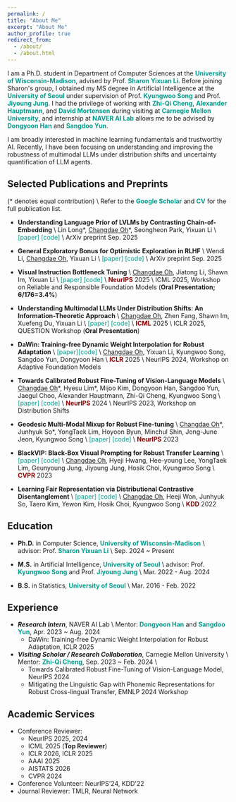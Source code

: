 ```yaml
---
permalink: /
title: "About Me"
excerpt: "About Me"
author_profile: true
redirect_from:
  - /about/
  - /about.html
---
```


I am a Ph.D. student in Department of Computer Sciences at the <a href="https://www.cs.wisc.edu/" style="color: #009B8B; text-decoration:none">**University of Wisconsin-Madison**</a>, advised by Prof. <a href="https://pages.cs.wisc.edu/~sharonli/" style="color: #009B8B; text-decoration:none">**Sharon Yixuan Li**</a>. Before joining Sharon's group, I obtained my MS degree in Artificial Intelligence at the <a href="https://english.uos.ac.kr/" style="color: #009B8B; text-decoration: none;">**University of Seoul**</a> under supervision of Prof. <a href="https://scholar.google.com/citations?user=HWxRii4AAAAJ&hl=ko&oi=ao" style="color: #009B8B; text-decoration:none">**Kyungwoo Song**</a> and Prof. <a href="https://scholar.google.com/citations?user=wc_MQkoAAAAJ&hl=ko&oi=ao" style="color: #009B8B; text-decoration:none">**Jiyoung Jung**</a>. I had the privilege of working with <a href="https://zhiqic.github.io/homepage/index.html" style="color: #009B8B; text-decoration:none">**Zhi-Qi Cheng**</a>, <a href="https://scholar.google.co.uk/citations?user=Py54GcEAAAAJ&hl=en" style="color: #009B8B; text-decoration:none">**Alexander Hauptmann**</a>, and <a href="https://www.cs.cmu.edu/~dmortens/" style="color: #009B8B; text-decoration:none">**David Mortensen**</a> during visiting at <a href="https://www.cmu.edu/" style="color: #009B8B; text-decoration:none">**Carnegie Mellon University**</a>, and internship at <a href="https://naver-career.gitbook.io/en/teams/clova-cic/ai-lab" style="color: #009B8B; text-decoration:none">**NAVER AI Lab**</a> allows me to be advised by <a href="https://scholar.google.com/citations?user=jcP7m1QAAAAJ&hl=en" style="color: #009B8B; text-decoration:none">**Dongyoon Han**</a> and <a href="https://scholar.google.com/citations?user=o0qtjzYAAAAJ&hl=en" style="color: #009B8B; text-decoration:none">**Sangdoo Yun**</a>.

I am broadly interested in machine learning fundamentals and trustworthy AI. Recently, I have been focusing on understanding and improving the robustness of multimodal LLMs under distribution shifts and uncertainty quantification of LLM agents.
 

<!-- ## News
Sep 2025, Our <a href="https://arxiv.org/abs/2505.13946" style="color: #009B8B; text-decoration: none;">**Vittle**</a> paper got accepted to <a href="https://neurips.cc/" style="color: #009B8B; text-decoration:none">**NeurIPS 2025**</a> \\
Jun 2025, Our <a href="https://arxiv.org/abs/2505.13946" style="color: #009B8B; text-decoration: none;">**Vittle**</a> paper got accepted to <a href="https://icml.cc/virtual/2025/workshop/39972" style="color: #009B8B; text-decoration:none">**ICML 2025 R2-FM workshop**</a> as an **Oral presentation** (6 out of 176)! \\
May 2025, Selected as a **Top Reviewer** at <a href="https://icml.cc/" style="color: #009B8B; text-decoration:none">**ICML 2025**</a>! \\
May 2025, Our <a href="https://www.sciencedirect.com/science/article/pii/S0031320325005497" style="color: #009B8B; text-decoration: none;">**Graph Perceiver IO**</a> paper got accepted to <a href="https://www.sciencedirect.com/journal/pattern-recognition" style="color: #009B8B; text-decoration:none">**Pattern Recognition**</a>! \\
May 2025, Our <a href="https://arxiv.org/abs/2502.00577" style="color: #009B8B; text-decoration: none;">**UnderstandingMLLM-DistShift**</a> paper got accepted to <a href="https://icml.cc/" style="color: #009B8B; text-decoration:none">**ICML 2025**</a>! \\
Jan 2025, Our <a href="https://arxiv.org/abs/2410.03782" style="color: #009B8B; text-decoration: none;">**DaWin**</a> paper got accepted to <a href="https://iclr.cc/" style="color: #009B8B; text-decoration:none">**ICLR 2025**</a>! \\
Sep 2024, Our <a href="https://arxiv.org/abs/2311.01723" style="color: #009B8B; text-decoration: none;">**CaRot**</a> paper got accepted to <a href="https://neurips/" style="color: #009B8B; text-decoration:none">**NeurIPS 2024**</a>! \\
Aug 2024, Join <a href="https://www.cs.wisc.edu/" style="color: #009B8B; text-decoration:none">**UW-Madison CS**</a> as a PhD student! -->


## Selected Publications and Preprints
(* denotes equal contribution) \\
Refer to the <a href="https://scholar.google.co.kr/citations?user=7oAZaVcAAAAJ" style="color: #009B8B; text-decoration:none">**Google Scholar**</a> and <a href="https://www.overleaf.com/read/vxmyrcmshwqk#2ae4b1" style="color: #009B8B; text-decoration:none">**CV**</a> for the full publication list.
- **Understanding Language Prior of LVLMs by Contrasting Chain-of-Embedding** \\
Lin Long\*, <u>Changdae Oh</u>\*, Seongheon Park, Yixuan Li \\
<a href="https://arxiv.org/abs/2509.23050" style="color: #009B8B; text-decoration: none;">[paper]</a> <a href="https://github.com/deeplearning-wisc/understanding_lp" style="color: #009B8B; text-decoration: none;">[code]</a> \\
ArXiv preprint Sep. 2025 

- **General Exploratory Bonus for Optimistic Exploration in RLHF** \\
Wendi Li, <u>Changdae Oh</u>, Yixuan Li \\
<a href="https://arxiv.org/pdf/2510.03269" style="color: #009B8B; text-decoration: none;">[paper]</a> <a href="https://github.com/WindyLee0822/GEB" style="color: #009B8B; text-decoration: none;">[code]</a> \\
ArXiv preprint Sep. 2025

- **Visual Instruction Bottleneck Tuning** \\
<u>Changdae Oh</u>, Jiatong Li, Shawn Im, Yixuan Li \\
<a href="https://arxiv.org/abs/2505.13946" style="color: #009B8B; text-decoration: none;">[paper]</a> <a href="https://github.com/deeplearning-wisc/vittle" style="color: #009B8B; text-decoration: none;">[code]</a> \\
<span style="color:darkred">**NeurIPS**</span> 2025 \\
ICML 2025, Workshop on Reliable and Responsible Foundation Models (**Oral Presentation; 6/176=3.4%**)

- **Understanding Multimodal LLMs Under Distribution Shifts: An Information-Theoretic Approach** \\
<u>Changdae Oh</u>, Zhen Fang, Shawn Im, Xuefeng Du, Yixuan Li \\
<a href="https://arxiv.org/abs/2502.00577" style="color: #009B8B; text-decoration: none;">[paper]</a> <a href="https://github.com/deeplearning-wisc/mllmshift-emi" style="color: #009B8B; text-decoration: none;">[code]</a> \\
<span style="color:darkred">**ICML**</span> 2025 \\
ICLR 2025, QUESTION Workshop (**Oral Presentation**)

- **DaWin: Training-free Dynamic Weight Interpolation for Robust Adaptation** \\
<a href="https://arxiv.org/abs/2410.03782" style="color: #009B8B; text-decoration: none;">[paper]</a><a href="https://github.com/naver-ai/dawin" style="color: #009B8B; text-decoration: none;">[code]</a> \\
<u>Changdae Oh</u>, Yixuan Li, Kyungwoo Song, Sangdoo Yun, Dongyoon Han \\
<span style="color:darkred">**ICLR**</span> 2025 \\
NeurIPS 2024, Workshop on Adaptive Foundation Models

- **Towards Calibrated Robust Fine-Tuning of Vision-Language Models** \\
<u>Changdae Oh</u>\*, Hyesu Lim\*, Mijoo Kim, Dongyoon Han, Sangdoo Yun, Jaegul Choo, Alexander Hauptmann, Zhi-Qi Cheng, Kyungwoo Song \\
<a href="https://arxiv.org/abs/2311.01723" style="color: #009B8B; text-decoration: none;">[paper]</a> <a href="https://github.com/MLAI-Yonsei/CaRot" style="color: #009B8B; text-decoration: none;">[code]</a> \\
<span style="color:darkred">**NeurIPS**</span> 2024 \\
NeurIPS 2023, Workshop on Distribution Shifts

<!-- - **TC-BERT: Large-scale Language Model for Korean Technology Documents** \\
<a href="https://link.springer.com/article/10.1007/s11227-024-06597-6" style="color: #009B8B; text-decoration: none;">[paper]</a> <a href="https://github.com/MLAI-Yonsei/TC-BERT" style="color: #009B8B; text-decoration: none;">[code]</a> \\
Taero Kim\*, <u>Changdae Oh</u>\*, Hyeji Hwang\*, Eunkyeong Lee, Yewon Kim, Yunjeong Choi, Sungjin Kim, Hosik Choi, Kyungwoo Song \\
<span style="color:#3700FF">**The Journal of Supercomputing**</span> 2024

- **Mitigating the Linguistic Gap with Phonemic Representations for Robust Cross-lingual Transfer** \\
<a href="https://arxiv.org/abs/2402.14279" style="color: #009B8B; text-decoration: none;">[paper]</a> \\
Haeji Jung, <u>Changdae Oh</u>, Jooeon Kang, Jimin Sohn, Kyungwoo Song, Jinkyu Kim, David R. Mortensen \\
EMNLP 2024, Multilingual Representation Learning Workshop

- **Perturb-and-Compare Approach for Detecting Out-of-Distribution Samples in Constrained Access Environments** \\
Hee-young Lee\*, Hoyoon Byun\*, <u>Changdae Oh</u>, JinYeong Bak, Kyungwoo Song \\
<a href="https://arxiv.org/pdf/2408.10107" style="color: #009B8B; text-decoration: none;">[paper]</a> \\
<span style="color:darkred">**ECAI**</span> 2024
<span style="color:red">_Oral presentation_</span>

- **First Step for Theoretical and Practical Foundations of Robust Visual Prompting** \\
Gyeongdeok Seo\*, <u>Changdae Oh</u>\*, Kyungwoo Song \\
IJCAI 2024, The Trustworthy AI Workshop

- **Language Model-guided Student Performance Prediction with Multimodal Auxiliary Information** \\
<u>Changdae Oh</u>, Minhoi Park, Sungjun Lim, Kyungwoo Song \\
<a href="https://www.sciencedirect.com/science/article/abs/pii/S0957417424008261" style="color: #009B8B; text-decoration: none;">[paper]</a> <a href="https://github.com/changdaeoh/LMgMF/tree/main" style="color: #009B8B; text-decoration: none;">[code]</a> \\
<span style="color:#3700FF">**Expert Systems with Applications**</span> 2024

- **Bibimbap: Pre-trained Models Ensemble for Domain Generalization** \\
Jinho Kang, Taero Kim, Yewon Kim, <u>Changdae Oh</u>, Jiyoung Jung, Rakwoo Chang, Kyungwoo Song \\
<a href="https://www.sciencedirect.com/science/article/pii/S0031320324001420" style="color: #009B8B; text-decoration: none;">[paper]</a> <a href="https://github.com/bubble3jh/bibimbap_ensemble/tree/main" style="color: #009B8B; text-decoration: none;">[code]</a> \\
<span style="color:#3700FF">**Pattern Recognition**</span> 2024

- **Towards Calibrated Robust Fine-Tuning of Vision-Language Models** \\
<u>Changdae Oh</u>, Mijoo Kim, Hyesu Lim, Junhyeok Park, Euiseog Jeong, Zhi-Qi Cheng, Kyungwoo Song \\
<a href="https://openreview.net/forum?id=S9h0eLl71q&referrer=%5Bthe%20profile%20of%20Changdae%20Oh%5D(%2Fprofile%3Fid%3D~Changdae_Oh1)" style="color: #009B8B; text-decoration: none;">[paper]</a>  \\
NeurIPS 2023, Workshop on Distribution Shifts -->

- **Geodesic Multi-Modal Mixup for Robust Fine-tuning** \\
<u>Changdae Oh</u>\*, Junhyuk So\*, YongTaek Lim, Hoyoon Byun, Minchul Shin, Jong-June Jeon, Kyungwoo Song \\
<a href="https://arxiv.org/abs/2203.03897" style="color: #009B8B; text-decoration: none;">[paper]</a> <a href="https://github.com/changdaeoh/multimodal-mixup" style="color: #009B8B; text-decoration: none;">[code]</a> \\
<span style="color:darkred">**NeurIPS**</span> 2023

<!-- - **Robust Contrastive Learning with Dynamic Mixed Margin** \\
<a href="https://ieeexplore.ieee.org/abstract/document/10154052" style="color: #009B8B; text-decoration: none;">[paper]</a> <a href="https://github.com/teang1995/DMM" style="color: #009B8B; text-decoration: none;">[code]</a> \\
Junhyuk So\*, YongTaek Lim\*, Yewon Kim\*, <u>Changdae Oh</u>, Kyungwoo Song \\
<span style="color: #3700FF">**IEEE Access**</span> 2023 -->

- **BlackVIP: Black-Box Visual Prompting for Robust Transfer Learning** \\
<a href="https://arxiv.org/abs/2303.14773" style="color: #009B8B; text-decoration: none;">[paper]</a> <a href="https://github.com/changdaeoh/BlackVIP" style="color: #009B8B; text-decoration: none;">[code]</a> \\
<u>Changdae Oh</u>, Hyeji Hwang, Hee-young Lee, YongTaek Lim, Geunyoung Jung, Jiyoung Jung, Hosik Choi, Kyungwoo Song \\
<span style="color:darkred">**CVPR**</span> 2023

- **Learning Fair Representation via Distributional Contrastive Disentanglement** \\
<a href="https://dl.acm.org/doi/abs/10.1145/3534678.3539232" style="color: #009B8B; text-decoration: none;">[paper]</a> 
<a href="https://github.com/changdaeoh/FarconVAE" style="color: #009B8B; text-decoration: none;">[code]</a> \\
<u>Changdae Oh</u>, Heeji Won, Junhyuk So, Taero Kim, Yewon Kim, Hosik Choi, Kyungwoo Song \\
<span style="color:darkred">**KDD**</span> 2022

<!-- ## Publication (Domestic)
- **Pre-trained Models Ensembling for Domain Generalization in Chemistry Classification** \\
Jinho Kang, Taero Kim, Yewon Kim, <u>Changdae Oh</u>, Jiyoung Jung, Rakwoo Chang, Kyungwoo Song \\
CKAIA 2023 -->

<!--   , <span style="color:red">_Spotlight Presentation_</span> (acceptance = 176 / 3391 = 5.1%)  -->

<!-- ## Domestic Conference Publication

## Workshop Publication
 -->

<!-- ## Preprints

- **Robust Adaptation of Foundation Models with Black-Box Visual Prompting** \\
<u>Changdae Oh</u>, Gyeongdeok Seo, Geunyoung Jung, Zhi-Qi Cheng, Hosik Choi, Jiyoung Jung, Kyungwoo Song \\
<a href="https://arxiv.org/pdf/2407.17491" style="color: #009B8B; text-decoration: none;">[paper]</a> \\
2024

- **Enhancing Temporal Action Localization: Advanced S6 Modeling with Recurrent Mechanism** \\
Sangyoun Lee, Juho Jung, <u>Changdae Oh</u>, Sunghee Yun \\
<a href="https://arxiv.org/abs/2407.13078" style="color: #009B8B; text-decoration: none;">[paper]</a> \\
2024

<!-- - **Multimodal Learning for Social Event Analysis** \\
<u>Changdae Oh</u>, Hoyoon Byun, Minhoi Park, YongTaek Lim, Neil Kim, Kyungwoo Song -->

<!-- - **Multi-purpose Technology Commercialization Recommender System with Large-scale Korean Language Model** \\
Hyeji Hwang\*, YongTaek Lim\*, <u>Changdae Oh</u>\*, Seungyeon Kim, Eunkyeong Lee, Yunjeong Choi, Sungjin Kim, Hosik Choi, Kyungwoo Song -->

<!-- - **Graph Perceiver IO: A General Architecture for Graph Structured Data** \\
Seyun Bae, Hoyoon Byun, <u>Changdae Oh</u>, Yoon-Sik Cho, Kyungwoo Song \\
<a href="https://arxiv.org/abs/2209.06418" style="color: #009B8B; text-decoration: none;">[paper]</a> \\
2022 -->

## Education
- **Ph.D.** in Computer Science, <a href="https://www.cs.wisc.edu/" style="color: #009B8B; text-decoration: none;">**University of Wisconsin-Madison**</a> \\
advisor: Prof. <a href="https://pages.cs.wisc.edu/~sharonli/" style="color: #009B8B; text-decoration:none">**Sharon Yixuan Li**</a> \\
Sep. 2024 ~ Present

- **M.S.** in Artificial Intelligence, <a href="https://english.uos.ac.kr/" style="color: #009B8B; text-decoration: none;">**University of Seoul**</a> \\
advisor: Prof. <a href="https://scholar.google.com/citations?user=HWxRii4AAAAJ&hl=ko&oi=ao" style="color: #009B8B; text-decoration:none">**Kyungwoo Song**</a> and Prof. <a href="https://scholar.google.com/citations?user=wc_MQkoAAAAJ&hl=ko&oi=ao" style="color: #009B8B; text-decoration:none">**Jiyoung Jung**</a> \\
Mar. 2022 - Aug. 2024

- **B.S.** in Statistics, <a href="https://english.uos.ac.kr/" style="color: #009B8B; text-decoration: none;">**University of Seoul**</a> \\
Mar. 2016 - Feb. 2022

## Experience
* ***Research Intern***, NAVER AI Lab \\
Mentor: <a href="https://scholar.google.com/citations?user=jcP7m1QAAAAJ&hl=en" style="color: #009B8B; text-decoration:none">**Dongyoon Han**</a> and <a href="https://scholar.google.com/citations?user=o0qtjzYAAAAJ&hl=en" style="color: #009B8B; text-decoration:none">**Sangdoo Yun**</a>, Apr. 2023 ~ Aug. 2024
  * DaWin: Training-free Dynamic Weight Interpolation for Robust Adaptation, ICLR 2025
* ***Visiting Scholar / Research Collaboration***, Carnegie Mellon University \\
Mentor:  <a href="https://zhiqic.github.io/homepage/index.html" style="color: #009B8B; text-decoration:none">**Zhi-Qi Cheng**</a>, Sep. 2023 ~ Feb. 2024 \\
  * Towards Calibrated Robust Fine-Tuning of Vision-Language Model, NeurIPS 2024
  * Mitigating the Linguistic Gap with Phonemic Representations for Robust Cross-lingual Transfer, EMNLP 2024 Workshop

<!-- ## Invited Talks -->
<!-- ## Projects
### Carnegie Mellon University
- Robust Fine-Tuning of Visual Foundation Models
  - <a href="https://zhiqic.github.io/CMU-2023-Fall-11-775-MultimediaAnalysis/index.html" style="color: #009B8B; text-decoration: none;">Large-Scale Multimedia Analysis 11-775 2023f</a> Course Project, Sep. 2023 - Dec. 2023
  - *related papers: <a href="https://arxiv.org/abs/2311.01723" style="color: #009B8B; text-decoration: none;">Towards Calibrated Robust Fine-Tuning of Vision-Language Models</a> (NeurIPS 2023 Workshop DistShift)*
- Delving into the Feature Distortion Effect of Fine-Tuned Visual Foundation Models
  - <a href="https://deeplearning.cs.cmu.edu/F23/index.html" style="color: #009B8B; text-decoration: none;">Introduction to Deep Learning 11-785 2023f</a> Course Project, Sep. 2023 - Dec. 2023
- Exploring Prompt Engineering for RNN-based Language Models
  - <a href="" style="color: #009B8B; text-decoration: none;">Natural Language Processing 11-411/611 2023f</a> Course Project, Sep. 2023 - Dec. 2023
- AI on the Edge with Robotics (AIER)
  - <a href="https://execed.isri.cmu.edu/" style="color: #009B8B; text-decoration: none;">Executive & Professional Education Program at S3D</a>, Oct. 2023 - present
  - *repository: <a href="https://github.com/IITP-CMU23-aespa/Photograbot" style="color: #009B8B; text-decoration: none;">Photograbot</a>*
   
### University of Seoul
- Education Contents Relationship Analysis with Multimodal Learning
  - <a href="http://www.jointips.or.kr/about_en.php" style="color: #009B8B; text-decoration: none;">TIPS</a>, Dec. 2022 - Aug. 2023
  - *related papers: <a href="https://www.sciencedirect.com/science/article/abs/pii/S0957417424008261" style="color: #009B8B; text-decoration: none;">Language Model-guided Student Performance Prediction with Multimodal Auxiliary Information</a>*
- Multimodal Learning for Social Event Analysis
  - <a href="https://hustlers.oopy.io/" style="color: #009B8B; text-decoration: none;">HUSTLERS Corp.</a>, Oct. 2022 - Dec. 2022
  - *related papers: Multimodal Learning for Social Event Analysis (preprint)*
- Multi-purpose Technology Commercialization Documents Recommendation
  - <a href="https://www.kisti.re.kr/eng/" style="color: #009B8B; text-decoration: none;">KISTI</a>, Mar. 2022 - Nov. 2022
  - *related papers: Multi-purpose Technology Commercialization Recommender System with Large-scale Korean Language Model (preprint)*
- Epidemiological Relevance Evaluation Technology for Vaccination Reactions
  - <a href="https://www.mfds.go.kr/eng/index.do" style="color: #009B8B; text-decoration: none;">Ministry of Food and Drug Safety</a>, Mar. 2022 - Aug. 2023
- Keyword Extraction for Technology Commercialization Documents
  - <a href="https://www.kisti.re.kr/eng/" style="color: #009B8B; text-decoration: none;">KISTI</a>, June. 2021 - Oct. 2021
  - *related papers: TC-BERT: Large-scale Language Model for Korean Technology Documents (preprint)* -->

<!-- ## Awards & Scholarships
- **DEI Scholarship Travel Awards**, CVPR, Apr. 2023
- (Scholarship; USD 41K) **AI Intensive Program at Carnegie Mellon University**, IITP and Sogang University, Mar. 2023 
- (1st place) **Outstanding Paper Award, President's prize**, University of Seoul, Feb. 2023
- (2nd place) **Presentation Award, Workshop on Data-Driven Chemicals Management**, University of Seoul, Feb. 2023
- **Student Travel Awards**, KDD, Jul. 2022 
- **Academic Excellence Scholarship (half-tuition)**, University of Seoul, Feb. 2021
- **Academic Excellence Scholarship (half-tuition)**, University of Seoul, Aug. 2020 -->

## Academic Services 
- Conference Reviewer:
  - NeurIPS 2025, 2024
  - ICML 2025 (**Top Reviewer**)
  - ICLR 2026, ICLR 2025
  - AAAI 2025
  - AISTATS 2026
  - CVPR 2024
- Conference Volunteer: NeurIPS'24, KDD'22
- Journal Reviewer: TMLR, Neural Network
